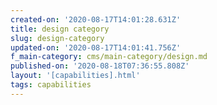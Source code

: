 ```yaml
---
created-on: '2020-08-17T14:01:28.631Z'
title: design category
slug: design-category
updated-on: '2020-08-17T14:01:41.756Z'
f_main-category: cms/main-category/design.md
published-on: '2020-08-18T07:36:55.808Z'
layout: '[capabilities].html'
tags: capabilities
---
```



